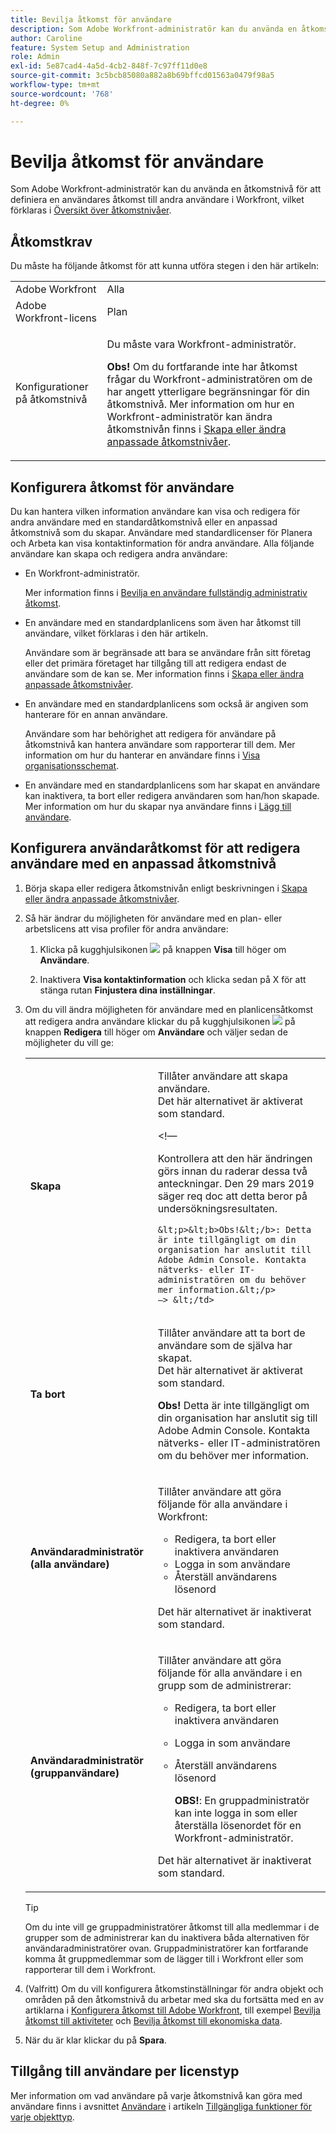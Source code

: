 ```yaml
---
title: Bevilja åtkomst för användare
description: Som Adobe Workfront-administratör kan du använda en åtkomstnivå för att definiera en användares åtkomst till andra användare i Workfront.
author: Caroline
feature: System Setup and Administration
role: Admin
exl-id: 5e87cad4-4a5d-4cb2-848f-7c97ff11d0e8
source-git-commit: 3c5bcb85080a882a8b69bffcd01563a0479f98a5
workflow-type: tm+mt
source-wordcount: '768'
ht-degree: 0%

---
```



# Bevilja åtkomst för användare

Som Adobe Workfront-administratör kan du använda en åtkomstnivå för att definiera en användares åtkomst till andra användare i Workfront, vilket förklaras i [Översikt över åtkomstnivåer](../../../administration-and-setup/add-users/access-levels-and-object-permissions/access-levels-overview.md).

## Åtkomstkrav

Du måste ha följande åtkomst för att kunna utföra stegen i den här artikeln:

<table style="table-layout:auto"> 
 <col> 
 <col> 
 <tbody> 
  <tr> 
   <td role="rowheader">Adobe Workfront</td> 
   <td>Alla</td> 
  </tr> 
  <tr> 
   <td role="rowheader">Adobe Workfront-licens</td> 
   <td>Plan</td> 
  </tr> 
  <tr> 
   <td role="rowheader">Konfigurationer på åtkomstnivå</td> 
   <td> <p>Du måste vara Workfront-administratör.</p> <p><b>Obs!</b> Om du fortfarande inte har åtkomst frågar du Workfront-administratören om de har angett ytterligare begränsningar för din åtkomstnivå. Mer information om hur en Workfront-administratör kan ändra åtkomstnivån finns i <a href="../../../administration-and-setup/add-users/configure-and-grant-access/create-modify-access-levels.md" class="MCXref xref" data-mc-variable-override="">Skapa eller ändra anpassade åtkomstnivåer</a>.</p> </td> 
  </tr> 
 </tbody> 
</table>

## Konfigurera åtkomst för användare

Du kan hantera vilken information användare kan visa och redigera för andra användare med en standardåtkomstnivå eller en anpassad åtkomstnivå som du skapar. Användare med standardlicenser för Planera och Arbeta kan visa kontaktinformation för andra användare. Alla följande användare kan skapa och redigera andra användare:

* En Workfront-administratör.

  Mer information finns i [Bevilja en användare fullständig administrativ åtkomst](../../../administration-and-setup/add-users/configure-and-grant-access/grant-a-user-full-administrative-access.md).

* En användare med en standardplanlicens som även har åtkomst till användare, vilket förklaras i den här artikeln.

  Användare som är begränsade att bara se användare från sitt företag eller det primära företaget har tillgång till att redigera endast de användare som de kan se. Mer information finns i [Skapa eller ändra anpassade åtkomstnivåer](../../../administration-and-setup/add-users/configure-and-grant-access/create-modify-access-levels.md).

* En användare med en standardplanlicens som också är angiven som hanterare för en annan användare.

  Användare som har behörighet att redigera för användare på åtkomstnivå kan hantera användare som rapporterar till dem. Mer information om hur du hanterar en användare finns i [Visa organisationsschemat](../../../people-teams-and-groups/work-directly-with-others/view-the-org-chart.md).

* En användare med en standardplanlicens som har skapat en användare kan inaktivera, ta bort eller redigera användaren som han/hon skapade. Mer information om hur du skapar nya användare finns i [Lägg till användare](../../../administration-and-setup/add-users/create-and-manage-users/add-users.md).

## Konfigurera användaråtkomst för att redigera användare med en anpassad åtkomstnivå

1. Börja skapa eller redigera åtkomstnivån enligt beskrivningen i [Skapa eller ändra anpassade åtkomstnivåer](../../../administration-and-setup/add-users/configure-and-grant-access/create-modify-access-levels.md).
1. Så här ändrar du möjligheten för användare med en plan- eller arbetslicens att visa profiler för andra användare:

   1. Klicka på kugghjulsikonen ![](assets/gear-icon-settings.png) på knappen **Visa** till höger om **Användare**.

   1. Inaktivera **Visa kontaktinformation** och klicka sedan på X för att stänga rutan **Finjustera dina inställningar**.

1. Om du vill ändra möjligheten för användare med en planlicensåtkomst att redigera andra användare klickar du på kugghjulsikonen ![](assets/gear-icon-settings.png) på knappen **Redigera** till höger om **Användare** och väljer sedan de möjligheter du vill ge:

   <table style="table-layout:auto"> 
    <col> 
    <col> 
    <tbody> 
     <tr> 
      <td role="rowheader"><strong>Skapa</strong> </td> 
      <td> <p>Tillåter användare att skapa användare.<br>Det här alternativet är aktiverat som standard.</p> 
      &lt;!—
        <p data-mc-conditions="QuicksilverOrClassic.Draft mode">Kontrollera att den här ändringen görs innan du raderar dessa två anteckningar. Den 29 mars 2019 säger req doc att detta beror på undersökningsresultaten.</p>

       &lt;p>&lt;b>Obs!&lt;/b>: Detta är inte tillgängligt om din organisation har anslutit till Adobe Admin Console. Kontakta nätverks- eller IT-administratören om du behöver mer information.&lt;/p>
       —> &lt;/td>
   </tr> 
     <tr> 
      <td role="rowheader"><strong>Ta bort</strong> </td> 
      <td> <p> Tillåter användare att ta bort de användare som de själva har skapat.<br>Det här alternativet är aktiverat som standard.</p> <p><b>Obs!</b> Detta är inte tillgängligt om din organisation har anslutit sig till Adobe Admin Console. Kontakta nätverks- eller IT-administratören om du behöver mer information.</p> </td> 
     </tr> 
     <tr> 
      <td role="rowheader"><strong>Användaradministratör (alla användare)</strong> </td> 
      <td> <p>Tillåter användare att göra följande för alla användare i Workfront:</p> 
       <ul> 
        <li>Redigera, ta bort eller inaktivera användaren</li> 
        <li>Logga in som användare</li> 
        <li>Återställ användarens lösenord</li> 
       </ul> <p>Det här alternativet är inaktiverat som standard.</p> </td> 
     </tr> 
     <tr> 
      <td role="rowheader"><strong>Användaradministratör (gruppanvändare)</strong> </td> 
      <td> <p>Tillåter användare att göra följande för alla användare i en grupp som de administrerar: 
        <ul>
         <li><p>Redigera, ta bort eller inaktivera användaren</p></li>
         <li>Logga in som användare</li>
         <li><p>Återställ användarens lösenord</p><p><b>OBS!</b>: En gruppadministratör kan inte logga in som eller återställa lösenordet för en Workfront-administratör.</p></li>
        </ul><p>Det här alternativet är inaktiverat som standard.</p></p> </td> 
     </tr> 
    </tbody> 
   </table>

   >[!TIP]
   >
   >Om du inte vill ge gruppadministratörer åtkomst till alla medlemmar i de grupper som de administrerar kan du inaktivera båda alternativen för användaradministratörer ovan. Gruppadministratörer kan fortfarande komma åt gruppmedlemmar som de lägger till i Workfront eller som rapporterar till dem i Workfront.

1. (Valfritt) Om du vill konfigurera åtkomstinställningar för andra objekt och områden på den åtkomstnivå du arbetar med ska du fortsätta med en av artiklarna i [Konfigurera åtkomst till Adobe Workfront](../../../administration-and-setup/add-users/configure-and-grant-access/configure-access.md), till exempel [Bevilja åtkomst till aktiviteter](../../../administration-and-setup/add-users/configure-and-grant-access/grant-access-tasks.md) och [Bevilja åtkomst till ekonomiska data](../../../administration-and-setup/add-users/configure-and-grant-access/grant-access-financial.md).
1. När du är klar klickar du på **Spara**.

## Tillgång till användare per licenstyp

Mer information om vad användare på varje åtkomstnivå kan göra med användare finns i avsnittet [Användare](../../../administration-and-setup/add-users/access-levels-and-object-permissions/functionality-available-for-each-object-type.md#users) i artikeln [Tillgängliga funktioner för varje objekttyp](../../../administration-and-setup/add-users/access-levels-and-object-permissions/functionality-available-for-each-object-type.md).
